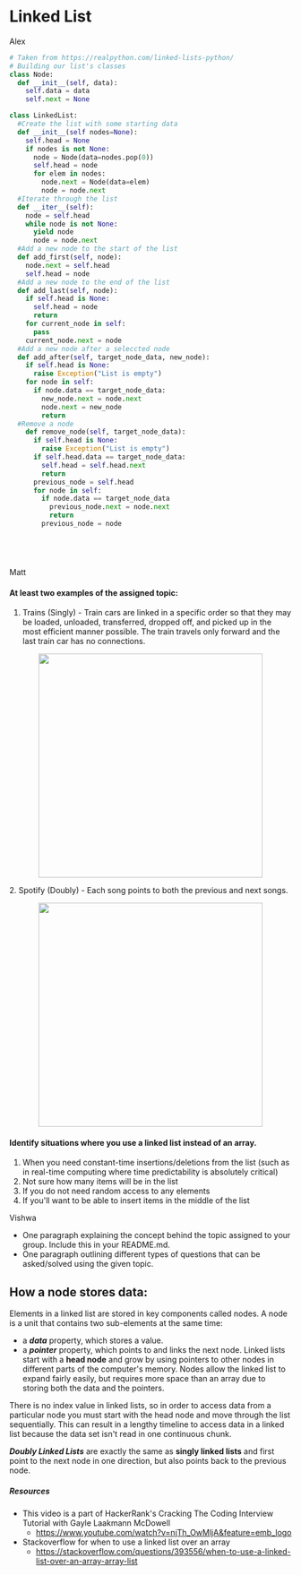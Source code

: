 # Linked List
Alex
```python
# Taken from https://realpython.com/linked-lists-python/
# Building our list's classes
class Node:
  def __init__(self, data):
    self.data = data
    self.next = None

class LinkedList:
  #Create the list with some starting data
  def __init__(self nodes=None):
    self.head = None
    if nodes is not None:
      node = Node(data=nodes.pop(0))
      self.head = node
      for elem in nodes:
        node.next = Node(data=elem)
        node = node.next
  #Iterate through the list
  def __iter__(self):
    node = self.head
    while node is not None:
      yield node
      node = node.next
  #Add a new node to the start of the list
  def add_first(self, node):
    node.next = self.head
    self.head = node
  #Add a new node to the end of the list
  def add_last(self, node):
    if self.head is None:
      self.head = node
      return
    for current_node in self:
      pass
    current_node.next = node
  #Add a new node after a seleccted node
  def add_after(self, target_node_data, new_node):
    if self.head is None:
      raise Exception("List is empty")
    for node in self:
      if node.data == target_node_data:
        new_node.next = node.next
        node.next = new_node
        return
  #Remove a node
    def remove_node(self, target_node_data):
      if self.head is None:
        raise Exception("List is empty")
      if self.head.data == target_node_data:
        self.head = self.head.next
        return
      previous_node = self.head
      for node in self:
        if node.data == target_node_data
          previous_node.next = node.next
          return
        previous_node = node






```
Matt
#### At least two examples of the assigned topic:
 1. Trains (Singly) - Train cars are linked in a specific order so that they may be loaded, unloaded, transferred, dropped off, and picked up in the most efficient manner possible. The train travels only forward and the last train car has no connections.
 <p align="center">
  <img src="https://miro.medium.com/max/2280/1*7iuBvBXeST5XFo4HYxrEnw.jpeg" height="400">
 </p>
 2. Spotify (Doubly) - Each song points to both the previous and next songs.
 <p align="center">
  <img src="https://www.androidpolice.com/wp-content/uploads/2019/03/spotify-now-playing-newer.png" height="400">
 </p>
 
#### Identify situations where you use a linked list instead of an array.
 1. When you need constant-time insertions/deletions from the list (such as in real-time computing where time predictability is absolutely critical)
 2. Not sure how many items will be in the list
 3. If you do not need random access to any elements
 4. If you'll want to be able to insert items in the middle of the list

Vishwa
* One paragraph explaining the concept behind the topic assigned to your group. Include this in your README.md.
* One paragraph outlining different types of questions that can be asked/solved using the given topic.


## How a node stores data:

Elements in a linked list are stored in key components called nodes. A node is a unit that contains two sub-elements at the same time:
* a ***data*** property, which stores a value.
* a ***pointer*** property, which points to and links the next node. 
Linked lists start with a **head node** and grow by using pointers to other nodes in different parts of the computer's memory. Nodes allow the linked list to expand fairly easily, but requires more space than an array due to storing both the data and the pointers. 

There is no index value in linked lists, so in order to access data from a particular node you must start with the head node and move through the list sequentially. This can result in a lengthy timeline to access data in a linked list because the data set isn't read in one continuous chunk. 

***Doubly Linked Lists*** are exactly the same as **singly linked lists** and first point to the next node in one direction, but also points back to the previous node. 



##### Resources
* This video is a part of HackerRank's Cracking The Coding Interview Tutorial with Gayle Laakmann McDowell
  * https://www.youtube.com/watch?v=njTh_OwMljA&feature=emb_logo
* Stackoverflow for when to use a linked list over an array
  * https://stackoverflow.com/questions/393556/when-to-use-a-linked-list-over-an-array-array-list
